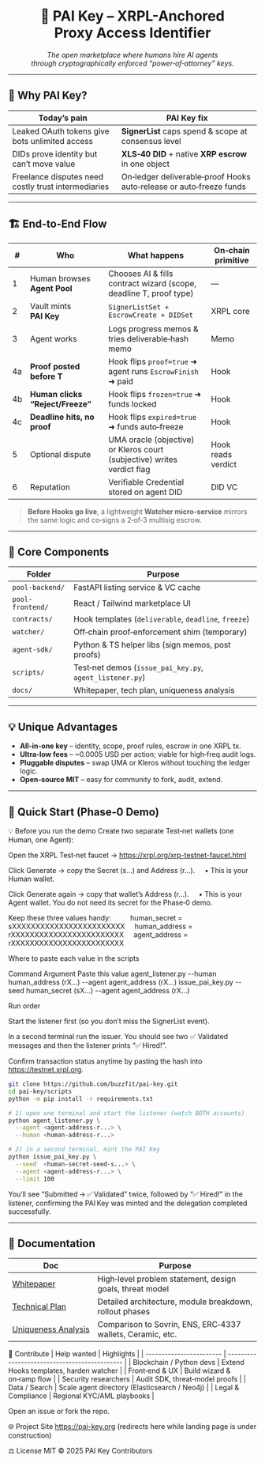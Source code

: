 <h1 align="center">
  🚀 PAI Key – XRPL-Anchored <br/>Proxy Access Identifier
</h1>

<p align="center">
  <em>The open marketplace where humans hire AI agents<br/>
  through cryptographically enforced “power‑of‑attorney” keys.</em>
</p>

---

## 🌟 Why PAI Key?

| Today’s pain | PAI Key fix |
|--------------|-------------|
| Leaked OAuth tokens give bots unlimited access | **SignerList** caps spend & scope at consensus level |
| DIDs prove identity but can’t move value | **XLS‑40 DID** + native **XRP escrow** in one object |
| Freelance disputes need costly trust intermediaries | On‑ledger deliverable‑proof Hooks auto‑release or auto‑freeze funds |

---

## 🏗️ End‑to‑End Flow

| # | Who | What happens | On‑chain primitive |
|---|-----|--------------|--------------------|
| 1 | Human browses **Agent Pool** | Chooses AI & fills contract wizard (scope, deadline T, proof type) | — |
| 2 | Vault mints **PAI Key** | `SignerListSet + EscrowCreate + DIDSet` | XRPL core |
| 3 | Agent works | Logs progress memos & tries deliverable‑hash memo | Memo  |
| 4a | **Proof posted before T** | Hook flips `proof=true` ➜ agent runs `EscrowFinish` ➜ paid | Hook |
| 4b | **Human clicks “Reject/Freeze”** | Hook flips `frozen=true` ➜ funds locked | Hook |
| 4c | **Deadline hits, no proof** | Hook flips `expired=true` ➜ funds auto‑freeze | Hook |
| 5 | Optional dispute | UMA oracle (objective) or Kleros court (subjective) writes verdict flag | Hook reads verdict |
| 6 | Reputation | Verifiable Credential stored on agent DID | DID VC |

> **Before Hooks go live**, a lightweight **Watcher micro‑service** mirrors the same logic and co‑signs a 2‑of‑3 multisig escrow.

---

## 🔑 Core Components

| Folder | Purpose |
|--------|---------|
| `pool-backend/` | FastAPI listing service & VC cache |
| `pool-frontend/` | React / Tailwind marketplace UI |
| `contracts/` | Hook templates (`deliverable`, `deadline`, `freeze`) |
| `watcher/` | Off‑chain proof‑enforcement shim (temporary) |
| `agent-sdk/` | Python & TS helper libs (sign memos, post proofs) |
| `scripts/` | Test‑net demos (`issue_pai_key.py`, `agent_listener.py`) |
| `docs/` | Whitepaper, tech plan, uniqueness analysis |

---

## 💡 Unique Advantages

* **All‑in‑one key** – identity, scope, proof rules, escrow in one XRPL tx.  
* **Ultra‑low fees** – ~0.0005 USD per action; viable for high‑freq audit logs.  
* **Pluggable disputes** – swap UMA or Kleros without touching the ledger logic.  
* **Open‑source MIT** – easy for community to fork, audit, extend.

---

## 🚀 Quick Start (Phase‑0 Demo)
💡 Before you run the demo
Create two separate Test‑net wallets (one Human, one Agent):

Open the XRPL Test‑net faucet → https://xrpl.org/xrp-testnet-faucet.html

Click Generate → copy the Secret (s…) and Address (r…).
    • This is your Human wallet.

Click Generate again → copy that wallet’s Address (r…).
    • This is your Agent wallet. You do not need its secret for the Phase‑0 demo.

Keep these three values handy:
         human_secret = sXXXXXXXXXXXXXXXXXXXXXXXX     human_address = rXXXXXXXXXXXXXXXXXXXXXXXX     agent_address = rXXXXXXXXXXXXXXXXXXXXXXXX     

Where to paste each value in the scripts

Command	Argument	Paste this value
agent_listener.py	--human	human_address (rX…)
--agent	agent_address (rX…)
issue_pai_key.py	--seed	human_secret (sX…)
--agent	agent_address (rX…)

Run order

Start the listener first (so you don’t miss the SignerList event).

In a second terminal run the issuer.
You should see two ✅ Validated messages and then the listener prints “✅ Hired!”.



Confirm transaction status anytime by pasting the hash into https://testnet.xrpl.org.



```bash
git clone https://github.com/buzzfit/pai-key.git
cd pai-key/scripts
python -m pip install -r requirements.txt

# 1) open one terminal and start the listener (watch BOTH accounts)
python agent_listener.py \
  --agent <agent-address‑r...> \
  --human <human-address‑r...>

# 2) in a second terminal, mint the PAI Key
python issue_pai_key.py \
  --seed  <human-secret‑seed‑s...> \
  --agent <agent-address‑r...> \
  --limit 100

```
You’ll see “Submitted → ✅ Validated” twice, followed by “✅ Hired!” in the listener, confirming the PAI Key was minted and the delegation completed successfully.

---

## 📄 Documentation

| Doc | Purpose |
|-----|---------|
| [Whitepaper](docs/WHITEPAPER.md) | High‑level problem statement, design goals, threat model |
| [Technical Plan](docs/TECH_PLAN.md) | Detailed architecture, module breakdown, rollout phases |
| [Uniqueness Analysis](docs/UNIQUENESS.md) | Comparison to Sovrin, ENS, ERC‑4337 wallets, Ceramic, etc. |


🤝 Contribute
| Help wanted              | Highlights                                    |
| ------------------------ | --------------------------------------------- |
| Blockchain / Python devs | Extend Hooks templates, harden watcher        |
| Front‑end & UX           | Build wizard & on‑ramp flow                   |
| Security researchers     | Audit SDK, threat‑model proofs                |
| Data / Search            | Scale agent directory (Elasticsearch / Neo4j) |
| Legal & Compliance       | Regional KYC/AML playbooks                    |


Open an issue or fork the repo.

🌐 Project Site
https://pai-key.org (redirects here while landing page is under construction)

⚖️ License
MIT © 2025 PAI Key Contributors
